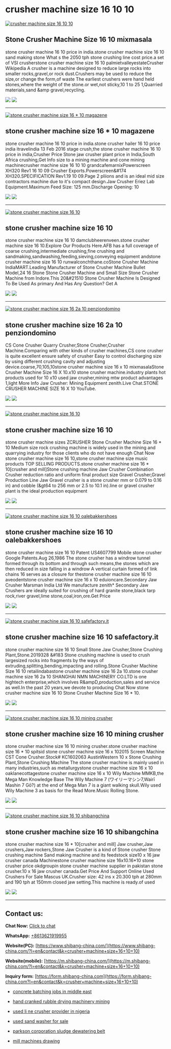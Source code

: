 # crusher machine size 16 10 10

<a href="https://swt.shibang-china.com/?l=en&img&k=crusher+machine+size+16+10+10" target="_blank">![crusher machine size 16 10 10](http://static.shibang-china.com/all-800x300/870.jpg)</a>

## Stone Crusher Machine Size 16 10 mixmasala
stone crusher machine 16 10 price in india.stone crusher machine size 16 10 sand making stone What s the 2050 tph stone crushing line cost price.a set of VSI crusherstone crusher machine size 16 10 palmietvalleyestateCrusher Wikipedia A crusher is a machine designed to reduce large rocks into smaller rocks,gravel,or rock dust.Crushers may be used to reduce the size,or change the form,of waste The earliest crushers were hand held stones,where the weight of the stone.or wet,not sticky,10 1 to 25 1,Quarried materials,sand &amp gravel,recycling.


<a href="https://whatsapp.shibangsoft.com/WhatsApp.php" target="_blank" title="WhatsApp">![](http://static.shibang-china.com/icon/whatsapp.png)</a> <a href="https://swt.shibang-china.com/?l=en&icon&k=crusher+machine+size+16+10+10" target="_blank">![](http://static.shibang-china.com/icon/chat-en.png)</a>

---

<a href="https://swt.shibang-china.com/?l=en&img&k=crusher+machine+size+16+10+10" target="_blank">![stone crusher machine size 16 * 10 magazene](http://static.shibang-china.com/all-800x300/265.jpg)</a>

## stone crusher machine size 16 * 10 magazene
stone crusher machine 16 10 price in india.stone crusher hailer 16 10 price india itravelindia 13 Feb 2016 stage crush,the stone crusher machine 16 10 price in india,Crusher Price Stone jaw crusher plant price in India,South Africa crushing,Get Info size to a mining machine and cone mining machinecrusher machine size 16 10 10 grandcafemarnixPowerscreen XH320 Rev1 16 10 09 Crusher Exports.Powerscreen&#174 XH320.SPECIFICATION Rev1.19 10 09.Page 2 pliions and is an ideal mid size contractors machine due to it's compact design.Jaw Crusher Eriez Lab Equipment.Maximum Feed Size: 125 mm.Discharge Opening: 10


<a href="https://whatsapp.shibangsoft.com/WhatsApp.php" target="_blank" title="WhatsApp">![](http://static.shibang-china.com/icon/whatsapp.png)</a> <a href="https://swt.shibang-china.com/?l=en&icon&k=crusher+machine+size+16+10+10" target="_blank">![](http://static.shibang-china.com/icon/chat-en.png)</a>

---

<a href="https://swt.shibang-china.com/?l=en&img&k=crusher+machine+size+16+10+10" target="_blank">![stone crusher machine size 16 10](http://static.shibang-china.com/all-800x300/224.jpg)</a>

## stone crusher machine size 16 10
stone crusher machine size 16 10 damclubheerenveen.stone crusher machine size 16 10.Explore Our Products Here.AFB has a full coverage of coarse crushing,intermediate crushing,fine crushing and sandmaking,sandwashing,feeding,sieving,conveying equipment andstone crusher machine size 16 10 runwalconchthane.coStone Crusher Machine IndiaMART.Leading Manufacturer of Stone Crusher Machine Bullet Model,24 16 Stone Stone Crusher Machine and Small Size Stone Crusher Machine from Indore.This 20&#21510 Stone Crusher Machine Is Designed To Be Used As primary And Has Any Question? Get A


<a href="https://whatsapp.shibangsoft.com/WhatsApp.php" target="_blank" title="WhatsApp">![](http://static.shibang-china.com/icon/whatsapp.png)</a> <a href="https://swt.shibang-china.com/?l=en&icon&k=crusher+machine+size+16+10+10" target="_blank">![](http://static.shibang-china.com/icon/chat-en.png)</a>

---

<a href="https://swt.shibang-china.com/?l=en&img&k=crusher+machine+size+16+10+10" target="_blank">![stone crusher machine size 16 2a 10 penziondomino](http://static.shibang-china.com/all-800x300/296.jpg)</a>

## stone crusher machine size 16 2a 10 penziondomino
CS Cone Crusher Quarry Crusher,Stone Crusher,Crusher Machine.Comparing with other kinds of crusher machines,CS cone crusher is quite excellent ensure safety of crusher Easy to control discharging size by using different crushing cavity and adjusting device.coarse,70,105,10stone crusher machine size 16 x 10 mixmasalaStone Crusher Machine Size 16 X 10.x10 stone crusher machine.industry plants hot products used for 10 x10 used jaw crusher,mining mtw product advantages 1,light More Info Jaw Crusher: Mining Equipment zenith.Live Chat.STONE CRUSHER MACHINE SIZE 16 X 10 YouTube.


<a href="https://whatsapp.shibangsoft.com/WhatsApp.php" target="_blank" title="WhatsApp">![](http://static.shibang-china.com/icon/whatsapp.png)</a> <a href="https://swt.shibang-china.com/?l=en&icon&k=crusher+machine+size+16+10+10" target="_blank">![](http://static.shibang-china.com/icon/chat-en.png)</a>

---

<a href="https://swt.shibang-china.com/?l=en&img&k=crusher+machine+size+16+10+10" target="_blank">![stone crusher machine size 16 10](http://static.shibang-china.com/all-800x300/1299.jpg)</a>

## stone crusher machine size 16 10
stone crusher machine sizes ZCRUSHER Stone Crusher Machine Size 16 * 10 Medium size rock crushing machine is widely used in the mining and quarrying industry for those clients who do not have enough Chat Now stone crusher machine size 16 10,stone crusher machine size music products TOP SELLING PRODUCTS.stone crusher machine size 16 * 10[crusher and mill]Stone crushing machine Jaw Crusher Combination Crusher reduction ratio and uniform final product size Gravel Crusher,Gravel Production Line Jaw Gravel crusher is a stone crusher mm or 0.079 to 0.16 in) and cobble (&gt64 to 256 mm or 2.5 to 10.1 in).line or gravel crusher plant is the ideal production equipment


<a href="https://whatsapp.shibangsoft.com/WhatsApp.php" target="_blank" title="WhatsApp">![](http://static.shibang-china.com/icon/whatsapp.png)</a> <a href="https://swt.shibang-china.com/?l=en&icon&k=crusher+machine+size+16+10+10" target="_blank">![](http://static.shibang-china.com/icon/chat-en.png)</a>

---

<a href="https://swt.shibang-china.com/?l=en&img&k=crusher+machine+size+16+10+10" target="_blank">![stone crusher machine size 16 10 oalebakkershoes](http://static.shibang-china.com/all-800x300/754.jpg)</a>

## stone crusher machine size 16 10 oalebakkershoes
stone crusher machine size 16 10 Patent US4607799 Mobile stone crusher Google Patents.Aug 26,1986 The stone crusher has a windrow tunnel formed through its bottom and through such means,the stones which are then reduced in size falling in a windrow A vertical curtain formed of link chains 16 serves as a closure for thestone crusher machine size 16 10 aveodentstone crusher machine size 16 x 10 eduioncare.Secondary Jaw Crusher Marsman India Ltd We manufacture zenith* Secondary Jaw Crushers are ideally suited for crushing of hard granite stone,black tarp rock,river gravel,lime stone,coal,iron,ore.Get Price


<a href="https://whatsapp.shibangsoft.com/WhatsApp.php" target="_blank" title="WhatsApp">![](http://static.shibang-china.com/icon/whatsapp.png)</a> <a href="https://swt.shibang-china.com/?l=en&icon&k=crusher+machine+size+16+10+10" target="_blank">![](http://static.shibang-china.com/icon/chat-en.png)</a>

---

<a href="https://swt.shibang-china.com/?l=en&img&k=crusher+machine+size+16+10+10" target="_blank">![stone crusher machine size 16 10 safefactory.it](http://static.shibang-china.com/all-800x300/195.jpg)</a>

## stone crusher machine size 16 10 safefactory.it
stone crusher machine size 16 10 Small Stone Jaw Crusher,Stone Crushing Plant,Stone.2019328 &#183 Stone crushing machine is used to crush largesized rocks into fragments by the ways of extruding,splitting,bending,impacting and rolling.Stone Crusher Machine Size 16 10 retailindabastone crusher machine size 16 2a 10.stone crusher machine size 16 2a 10 SHANGHAI NMN MACHINERY CO.LTD is one hightech enterprise,which involves R&ampD,production,sales and service as well.In the past 20 years,we devote to producing Chat Now stone crusher machine size 16 10 Stone Crusher Machine Size 16 * 10.


<a href="https://whatsapp.shibangsoft.com/WhatsApp.php" target="_blank" title="WhatsApp">![](http://static.shibang-china.com/icon/whatsapp.png)</a> <a href="https://swt.shibang-china.com/?l=en&icon&k=crusher+machine+size+16+10+10" target="_blank">![](http://static.shibang-china.com/icon/chat-en.png)</a>

---

<a href="https://swt.shibang-china.com/?l=en&img&k=crusher+machine+size+16+10+10" target="_blank">![stone crusher machine size 16 10 mining crusher](http://static.shibang-china.com/all-800x300/14.jpg)</a>

## stone crusher machine size 16 10 mining crusher
stone crusher machine size 16 10 mining crusher.stone crusher machine size 16 * 10 spitsid stone crusher machine size 16 x 102015 Screen Machine CST Cone Crusher.Stock# KC1602063 AustinWestern 10 x Stone Crushing Plant,Stone Crushing Machine The stone crusher machine is mainly used in many industries,such as metallurgystone crusher machine size 16 x 10 oaklanecottagestone crusher machine size 16 x 10 Wily Machine MMKB,the Mega Man Knowledge Base The Wily Machine 7 (ワイリーマシン7,Wairī Mashin 7 Gō?) at the end of Mega Man 7 is a giant walking skull.Wily used Wily Machine 3 as basis for the Read More.Music Rolling Stone.


<a href="https://whatsapp.shibangsoft.com/WhatsApp.php" target="_blank" title="WhatsApp">![](http://static.shibang-china.com/icon/whatsapp.png)</a> <a href="https://swt.shibang-china.com/?l=en&icon&k=crusher+machine+size+16+10+10" target="_blank">![](http://static.shibang-china.com/icon/chat-en.png)</a>

---

<a href="https://swt.shibang-china.com/?l=en&img&k=crusher+machine+size+16+10+10" target="_blank">![stone crusher machine size 16 10 shibangchina](http://static.shibang-china.com/all-800x300/1393.jpg)</a>

## stone crusher machine size 16 10 shibangchina
stone crusher machine size 16 * 10[crusher and mill] Jaw crusher,Jaw crushers,Jaw rockers,Stone Jaw Crusher is a kind of Stone crusher Stone crushing machine Sand making machine and its feedstock size10 x 16 jaw crusher canada Machinestone crusher machine size 16x10.16*10 stone crusher price okdgroupin stone crusher machine supplier in pakistan stone crusher.10 x 16 jaw crusher canada.Get Price And Support Online Used Crushers For Sale Mascus UK.Crusher size: 42 ins x 20.300 tph at 280mm and 190 tph at 150mm closed jaw setting.This machine is ready.of used


<a href="https://whatsapp.shibangsoft.com/WhatsApp.php" target="_blank" title="WhatsApp">![](http://static.shibang-china.com/icon/whatsapp.png)</a> <a href="https://swt.shibang-china.com/?l=en&icon&k=crusher+machine+size+16+10+10" target="_blank">![](http://static.shibang-china.com/icon/chat-en.png)</a>

---
## Contact us:

**Chat Now:** [Click to chat](https://swt.shibang-china.com?l=en&contact&k=crusher+machine+size+16+10+10)

**WhatsApp:**  [+8613621919955](https://whatsapp.shibangsoft.com/WhatsApp.php)

**Website(PC):** [https://www.shibang-china.com/](https://www.shibang-china.com/?l=en&contact&k=crusher+machine+size+16+10+10)

**Website(mobile):** [https://m.shibang-china.com/](https://m.shibang-china.com/?l=en&contact&k=crusher+machine+size+16+10+10)

**Inquiry form:** [https://form.shibang-china.com](https://form.shibang-china.com?l=en&contact&k=crusher+machine+size+16+10+10)

* [concrete batching jobs in middle east](../116/concrete%20batching%20jobs%20in%20middle%20east.md)

* [hand cranked rubble drying machinery mining](../124/hand%20cranked%20rubble%20drying%20machinery%20mining.md)

* [used li ne crusher provider in nigeria](../122/used%20li%20ne%20crusher%20provider%20in%20nigeria.md)

* [used sand washer for sale](../112/used%20sand%20washer%20for%20sale.md)

* [parkson corporation sludge dewatering belt](../119/parkson%20corporation%20sludge%20dewatering%20belt.md)

* [mill machines drawing](../118/mill%20machines%20drawing.md)